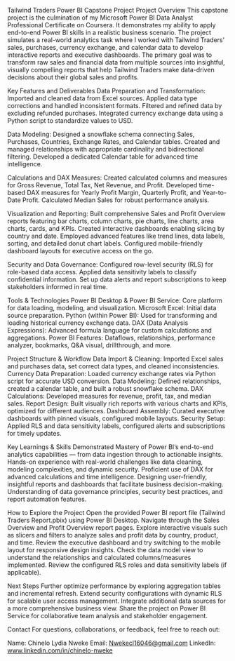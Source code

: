 Tailwind Traders Power BI Capstone Project
Project Overview
This capstone project is the culmination of my Microsoft Power BI Data Analyst Professional Certificate on Coursera. It demonstrates my ability to apply end-to-end Power BI skills in a realistic business scenario. 
The project simulates a real-world analytics task where I worked with Tailwind Traders’ sales, purchases, currency exchange, and calendar data to develop interactive reports and executive dashboards.
The primary goal was to transform raw sales and financial data from multiple sources into insightful, visually compelling reports that help Tailwind Traders make data-driven decisions about their global sales and profits.

Key Features and Deliverables
Data Preparation and Transformation:
Imported and cleaned data from Excel sources.
Applied data type corrections and handled inconsistent formats.
Filtered and refined data by excluding refunded purchases.
Integrated currency exchange data using a Python script to standardize values to USD.

Data Modeling:
Designed a snowflake schema connecting Sales, Purchases, Countries, Exchange Rates, and Calendar tables.
Created and managed relationships with appropriate cardinality and bidirectional filtering.
Developed a dedicated Calendar table for advanced time intelligence.

Calculations and DAX Measures:
Created calculated columns and measures for Gross Revenue, Total Tax, Net Revenue, and Profit.
Developed time-based DAX measures for Yearly Profit Margin, Quarterly Profit, and Year-to-Date Profit.
Calculated Median Sales for robust performance analysis.

Visualization and Reporting:
Built comprehensive Sales and Profit Overview reports featuring bar charts, column charts, pie charts, line charts, area charts, cards, and KPIs.
Created interactive dashboards enabling slicing by country and date.
Employed advanced features like trend lines, data labels, sorting, and detailed donut chart labels.
Configured mobile-friendly dashboard layouts for executive access on the go.

Security and Data Governance:
Configured row-level security (RLS) for role-based data access.
Applied data sensitivity labels to classify confidential information.
Set up data alerts and report subscriptions to keep stakeholders informed in real time.

Tools & Technologies
Power BI Desktop & Power BI Service: Core platform for data loading, modeling, and visualization.
Microsoft Excel: Initial data source preparation.
Python (within Power BI): Used for transforming and loading historical currency exchange data.
DAX (Data Analysis Expressions): Advanced formula language for custom calculations and aggregations.
Power BI Features: Dataflows, relationships, performance analyzer, bookmarks, Q&A visual, drillthrough, and more.

Project Structure & Workflow
Data Import & Cleaning: Imported Excel sales and purchases data, set correct data types, and cleaned inconsistencies.
Currency Data Preparation: Loaded currency exchange rates via Python script for accurate USD conversion.
Data Modeling: Defined relationships, created a calendar table, and built a robust snowflake schema.
DAX Calculations: Developed measures for revenue, profit, tax, and median sales.
Report Design: Built visually rich reports with various charts and KPIs, optimized for different audiences.
Dashboard Assembly: Curated executive dashboards with pinned visuals, configured mobile layouts.
Security Setup: Applied RLS and data sensitivity labels, configured alerts and subscriptions for timely updates.

Key Learnings & Skills Demonstrated
Mastery of Power BI’s end-to-end analytics capabilities — from data ingestion through to actionable insights.
Hands-on experience with real-world challenges like data cleaning, modeling complexities, and dynamic security.
Proficient use of DAX for advanced calculations and time intelligence.
Designing user-friendly, insightful reports and dashboards that facilitate business decision-making.
Understanding of data governance principles, security best practices, and report automation features.

How to Explore the Project
Open the provided Power BI report file (Tailwind Traders Report.pbix) using Power BI Desktop.
Navigate through the Sales Overview and Profit Overview report pages.
Explore interactive visuals such as slicers and filters to analyze sales and profit data by country, product, and time.
Review the executive dashboard and try switching to the mobile layout for responsive design insights.
Check the data model view to understand the relationships and calculated columns/measures implemented.
Review the configured RLS roles and data sensitivity labels (if applicable).

Next Steps
Further optimize performance by exploring aggregation tables and incremental refresh.
Extend security configurations with dynamic RLS for scalable user access management.
Integrate additional data sources for a more comprehensive business view.
Share the project on Power BI Service for collaborative team analysis and stakeholder engagement.

Contact
For questions, collaborations, or feedback, feel free to reach out:

Name: Chinelo Lydia Nweke
Email: Nwekecl16046@gmail.com
LinkedIn: www.linkedin.com/in/chinelo-nweke 

